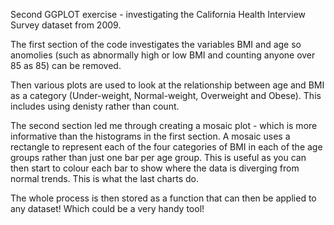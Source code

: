 Second GGPLOT exercise - investigating the California Health Interview Survey dataset from 2009.

The first section of the code investigates the variables BMI and age so anomolies (such as abnormally high or low BMI and counting anyone over 85 as 85) can be removed.

Then various plots are used to look at the relationship between age and BMI as a category (Under-weight, Normal-weight, Overweight and Obese). This includes using denisty rather than count. 

The second section led me through creating a mosaic plot - which is more informative than the histograms in the first section. A mosaic uses a rectangle to represent each of the four categories of BMI in each of the age groups rather than just one bar per age group. This is useful as you can then start to colour each bar to show where the data is diverging from normal trends. This is what the last charts do. 

The whole process is then stored as a function that can then be applied to any dataset! Which could be a very handy tool! 

